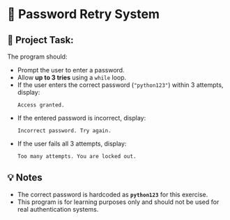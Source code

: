 <h1>🔐 Password Retry System</h1>

<h2>📝 Project Task:</h2>

<p>The program should:</p>
<ul>
  <li>Prompt the user to enter a password.</li>
  <li>Allow <strong>up to 3 tries</strong> using a <code>while</code> loop.</li>
  <li>If the user enters the correct password (<code>"python123"</code>) within 3 attempts, display:
    <pre><code>Access granted.</code></pre>
  </li>
  <li>If the entered password is incorrect, display:
    <pre><code>Incorrect password. Try again.</code></pre>
  </li>
  <li>If the user fails all 3 attempts, display:
    <pre><code>Too many attempts. You are locked out.</code></pre>
  </li>
</ul>

<h2>💡 Notes</h2>
<ul>
  <li>The correct password is hardcoded as <strong><code>python123</code></strong> for this exercise.</li>
  <li>This program is for learning purposes only and should not be used for real authentication systems.</li>
</ul>

